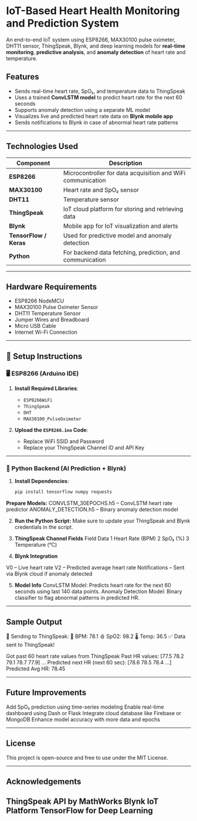 # IoT-Based Heart Health Monitoring and Prediction System

An end-to-end IoT system using ESP8266, MAX30100 pulse oximeter, DHT11 sensor, ThingSpeak, Blynk, and deep learning models for **real-time monitoring**, **predictive analysis**, and **anomaly detection** of heart rate and temperature.

## Features

-  Sends real-time heart rate, SpO₂, and temperature data to ThingSpeak
-  Uses a trained **ConvLSTM model** to predict heart rate for the next 60 seconds
-  Supports anomaly detection using a separate ML model
-  Visualizes live and predicted heart rate data on **Blynk mobile app**
-  Sends notifications to Blynk in case of abnormal heart rate patterns

---

##  Technologies Used

| Component | Description |
|----------|-------------|
| **ESP8266** | Microcontroller for data acquisition and WiFi communication |
| **MAX30100** | Heart rate and SpO₂ sensor |
| **DHT11** | Temperature sensor |
| **ThingSpeak** | IoT cloud platform for storing and retrieving data |
| **Blynk** | Mobile app for IoT visualization and alerts |
| **TensorFlow / Keras** | Used for predictive model and anomaly detection |
| **Python** | For backend data fetching, prediction, and communication |

---

## Hardware Requirements

- ESP8266 NodeMCU
- MAX30100 Pulse Oximeter Sensor
- DHT11 Temperature Sensor
- Jumper Wires and Breadboard
- Micro USB Cable
- Internet Wi-Fi Connection

---

## 🔧 Setup Instructions

### 🖥️ ESP8266 (Arduino IDE)

1. **Install Required Libraries**:
   - `ESP8266WiFi`
   - `ThingSpeak`
   - `DHT`
   - `MAX30100_PulseOximeter`

2. **Upload the `ESP8266.ino` Code**:
   - Replace WiFi SSID and Password
   - Replace your ThingSpeak Channel ID and API Key
---

### 🧠 Python Backend (AI Prediction + Blynk)

1. **Install Dependencies**:
   ```bash
   pip install tensorflow numpy requests
**Prepare Models:**
CONVLSTM_30EPOCHS.h5 – ConvLSTM heart rate predictor
ANOMALY_DETECTION.h5 – Binary anomaly detection model

2. **Run the Python Script:**
Make sure to update your ThingSpeak and Blynk credentials in the script.

3. **ThingSpeak Channel Fields**
Field	Data
1	Heart Rate (BPM)
2	SpO₂ (%)
3	Temperature (°C)

4. **Blynk Integration**

V0 – Live heart rate
V2 – Predicted average heart rate
Notifications – Sent via Blynk cloud if anomaly detected

5. **Model Info**
ConvLSTM Model: Predicts heart rate for the next 60 seconds using last 140 data points.
Anomaly Detection Model: Binary classifier to flag abnormal patterns in predicted HR.

---

## Sample Output

📡 Sending to ThingSpeak:
💓 BPM: 78.1
🩸 SpO2: 98.2
🌡️ Temp: 36.5
✅ Data sent to ThingSpeak!

Got past 60 heart rate values from ThingSpeak
Past HR values: [77.5 78.2 79.1 78.7 77.9] ...
Predicted next HR (next 60 sec): [78.6 78.5 78.4 ...]
Predicted Avg HR: 78.45

---

## Future Improvements
Add SpO₂ prediction using time-series modeling
Enable real-time dashboard using Dash or Flask
Integrate cloud database like Firebase or MongoDB
Enhance model accuracy with more data and epochs

---

## License
This project is open-source and free to use under the MIT License.

---

## Acknowledgements
ThingSpeak API by MathWorks
Blynk IoT Platform
TensorFlow for Deep Learning
---
